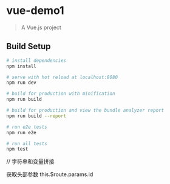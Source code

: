 # vue-demo1

> A Vue.js project

## Build Setup

``` bash
# install dependencies
npm install

# serve with hot reload at localhost:8080
npm run dev

# build for production with minification
npm run build

# build for production and view the bundle analyzer report
npm run build --report

# run e2e tests
npm run e2e

# run all tests
npm test
```


<router-link :to="'/home'+item.id">   // 字符串和变量拼接

获取头部参数
this.$route.params.id
 